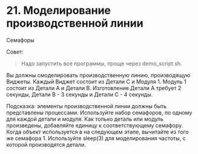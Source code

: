 # 21. Моделирование производственной линии  

Семафоры

Совет:

> Надо запустить все программы, проще через demo_script.sh.

Вы должны смоделировать производственную линию, производящую Виджеты. Каждый Виджет состоит из Детали С и Модуля 1. Модуль 1 состоит из Детали A и Детали B. Изготовление Детали A требует 2 секунды, Детали B - 3 секунды и Детали C - 4 секунды.  

Подсказка: элементы производственной линии должны быть представлены процессами. Используйте набор семафоров, по одному для каждой детали и модуля. Как только деталь или модуль произведены, добавляйте единицу к соответствующему семафору. Когда объект используется в на следующем этапе, вычитайте из того же семафора 1. Используйте sleep(3) для моделирования частоты, с которой производятся детали.   
